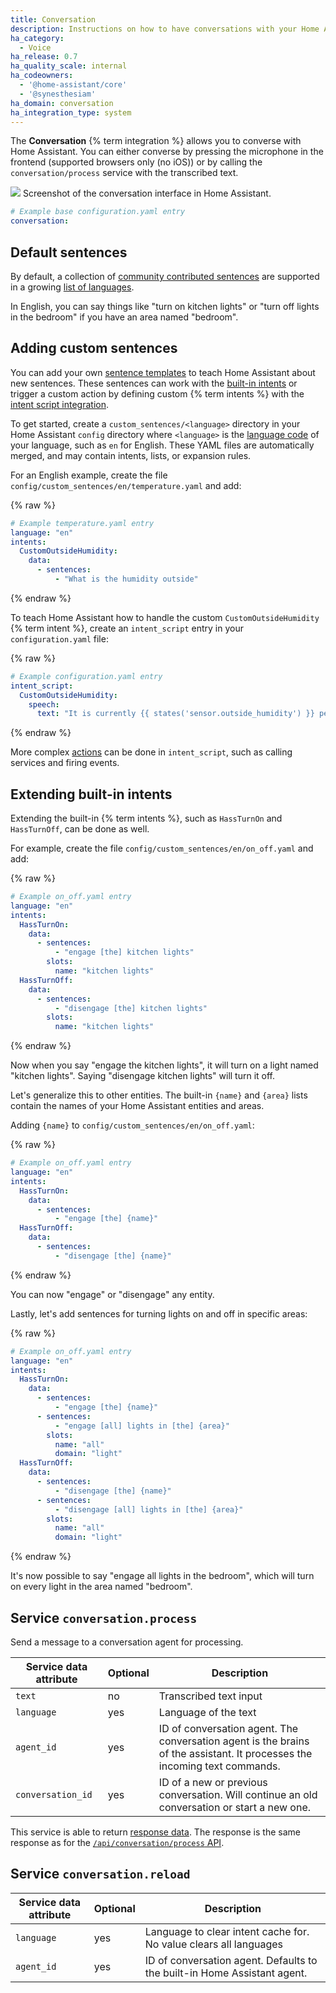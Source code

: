```yaml
---
title: Conversation
description: Instructions on how to have conversations with your Home Assistant.
ha_category:
  - Voice
ha_release: 0.7
ha_quality_scale: internal
ha_codeowners:
  - '@home-assistant/core'
  - '@synesthesiam'
ha_domain: conversation
ha_integration_type: system
---
```


The **Conversation** {% term integration %} allows you to converse with Home Assistant. You can either converse by pressing the microphone in the frontend (supported browsers only (no iOS)) or by calling the `conversation/process` service with the transcribed text.

<p class='img'>
  <img src="/images/screenshots/voice-commands.png" />
  Screenshot of the conversation interface in Home Assistant.
</p>

```yaml
# Example base configuration.yaml entry
conversation:
```

## Default sentences

By default, a collection of [community contributed sentences](https://github.com/home-assistant/intents/) are supported in a growing [list of languages](https://developers.home-assistant.io/docs/voice/intent-recognition/supported-languages).

In English, you can say things like "turn on kitchen lights" or "turn off lights in the bedroom" if you have an area named "bedroom".

## Adding custom sentences

You can add your own [sentence templates](https://developers.home-assistant.io/docs/voice/intent-recognition/template-sentence-syntax) to teach Home Assistant about new sentences. These sentences can work with the [built-in intents](https://developers.home-assistant.io/docs/intent_builtin/) or trigger a custom action by defining custom {% term intents %} with the [intent script integration](/integrations/intent_script/).

To get started, create a `custom_sentences/<language>` directory in your Home Assistant `config` directory where `<language>` is the [language code](https://developers.home-assistant.io/docs/voice/intent-recognition/supported-languages) of your language, such as `en` for English. These YAML files are automatically merged, and may contain intents, lists, or expansion rules.

For an English example, create the file `config/custom_sentences/en/temperature.yaml` and add:

{% raw %}

```yaml
# Example temperature.yaml entry
language: "en"
intents:
  CustomOutsideHumidity:
    data:
      - sentences:
          - "What is the humidity outside"
```

{% endraw %}

To teach Home Assistant how to handle the custom `CustomOutsideHumidity` {% term intent %}, create an `intent_script` entry in your `configuration.yaml` file:

{% raw %}

```yaml
# Example configuration.yaml entry
intent_script:
  CustomOutsideHumidity:
    speech:
      text: "It is currently {{ states('sensor.outside_humidity') }} percent humidity outside."
```

{% endraw %}

More complex [actions](/docs/scripts/) can be done in `intent_script`, such as calling services and firing events.


## Extending built-in intents

Extending the built-in {% term intents %}, such as `HassTurnOn` and `HassTurnOff`, can be done as well.

For example, create the file `config/custom_sentences/en/on_off.yaml` and add:

{% raw %}

```yaml
# Example on_off.yaml entry
language: "en"
intents:
  HassTurnOn:
    data:
      - sentences:
          - "engage [the] kitchen lights"
        slots:
          name: "kitchen lights"
  HassTurnOff:
    data:
      - sentences:
          - "disengage [the] kitchen lights"
        slots:
          name: "kitchen lights"
```

{% endraw %}

Now when you say "engage the kitchen lights", it will turn on a light named "kitchen lights". Saying "disengage kitchen lights" will turn it off.

Let's generalize this to other entities. The built-in `{name}` and `{area}` lists contain the names of your Home Assistant entities and areas.

Adding `{name}` to `config/custom_sentences/en/on_off.yaml`:

{% raw %}

```yaml
# Example on_off.yaml entry
language: "en"
intents:
  HassTurnOn:
    data:
      - sentences:
          - "engage [the] {name}"
  HassTurnOff:
    data:
      - sentences:
          - "disengage [the] {name}"
```

{% endraw %}

You can now "engage" or "disengage" any entity.

Lastly, let's add sentences for turning lights on and off in specific areas:

{% raw %}

```yaml
# Example on_off.yaml entry
language: "en"
intents:
  HassTurnOn:
    data:
      - sentences:
          - "engage [the] {name}"
      - sentences:
          - "engage [all] lights in [the] {area}"
        slots:
          name: "all"
          domain: "light"
  HassTurnOff:
    data:
      - sentences:
          - "disengage [the] {name}"
      - sentences:
          - "disengage [all] lights in [the] {area}"
        slots:
          name: "all"
          domain: "light"
```

{% endraw %}

It's now possible to say "engage all lights in the bedroom", which will turn on every light in the area named "bedroom".


## Service `conversation.process`

Send a message to a conversation agent for processing.

| Service data attribute | Optional | Description                                                                                                               |
| ---------------------- | -------- | ------------------------------------------------------------------------------------------------------------------------- |
| `text`                 | no       | Transcribed text input                                                                                                    |
| `language`             | yes      | Language of the text                                                                                                      |
| `agent_id`             | yes      | ID of conversation agent. The conversation agent is the brains of the assistant. It processes the incoming text commands. |
| `conversation_id`      | yes      | ID of a new or previous conversation. Will continue an old conversation or start a new one.                               |

This service is able to return [response data](/docs/scripts/service-calls/#use-templates-to-handle-response-data). The response is the same response as for the
[`/api/conversation/process` API](https://developers.home-assistant.io/docs/intent_conversation_api#conversation-response).

## Service `conversation.reload`

| Service data attribute | Optional | Description                                                              |
|------------------------|----------|--------------------------------------------------------------------------|
| `language`             | yes      | Language to clear intent cache for. No value clears all languages        |
| `agent_id`             | yes      | ID of conversation agent. Defaults to the built-in Home Assistant agent. |
